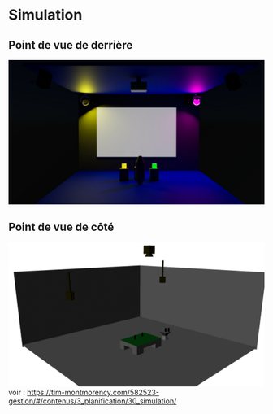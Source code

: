 # Simulation
## Point de vue de derrière
![backview](simulation_back.jpg)
## Point de vue de côté
![sideview](etheria_rendu.png)
voir :  https://tim-montmorency.com/582523-gestion/#/contenus/3_planification/30_simulation/

